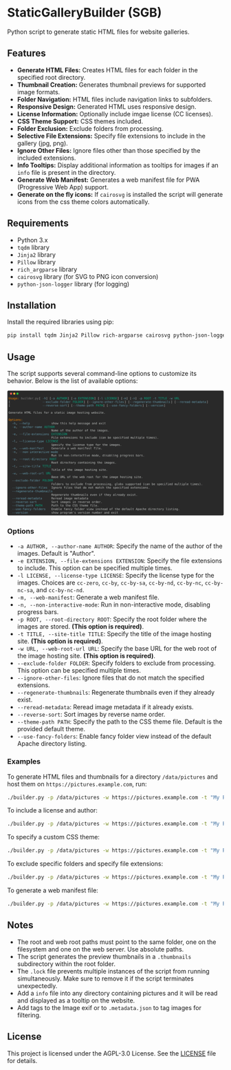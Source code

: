 # StaticGalleryBuilder (SGB)

Python script to generate static HTML files for website galleries.

## Features

- **Generate HTML Files:** Creates HTML files for each folder in the specified root directory.
- **Thumbnail Creation:** Generates thumbnail previews for supported image formats.
- **Folder Navigation:** HTML files include navigation links to subfolders.
- **Responsive Design:** Generated HTML uses responsive design.
- **License Information:** Optionally include imgae license (CC licenses).
- **CSS Theme Support:** CSS themes included.
- **Folder Exclusion:** Exclude folders from processing.
- **Selective File Extensions:** Specify file extensions to include in the gallery (jpg, png).
- **Ignore Other Files:** Ignore files other than those specified by the included extensions.
- **Info Tooltips:** Display additional information as tooltips for images if an `info` file is present in the directory.
- **Generate Web Manifest:** Generates a web manifest file for PWA (Progressive Web App) support.
- **Generate on the fly icons:** If `cairosvg` is installed the script will generate icons from the css theme colors automatically.

## Requirements

- Python 3.x
- `tqdm` library
- `Jinja2` library
- `Pillow` library
- `rich_argparse` library
- `cairosvg` library (for SVG to PNG icon conversion)
- `python-json-logger` library (for logging)

## Installation

Install the required libraries using pip:

```sh
pip install tqdm Jinja2 Pillow rich-argparse cairosvg python-json-logger
```

## Usage

The script supports several command-line options to customize its behavior. Below is the list of available options:

![help-preview](help.svg)

### Options

- `-a AUTHOR, --author-name AUTHOR`: Specify the name of the author of the images. Default is "Author".
- `-e EXTENSION, --file-extensions EXTENSION`: Specify the file extensions to include. This option can be specified multiple times.
- `-l LICENSE, --license-type LICENSE`: Specify the license type for the images. Choices are `cc-zero`, `cc-by`, `cc-by-sa`, `cc-by-nd`, `cc-by-nc`, `cc-by-nc-sa`, and `cc-by-nc-nd`.
- `-m, --web-manifest`: Generate a web manifest file.
- `-n, --non-interactive-mode`: Run in non-interactive mode, disabling progress bars.
- `-p ROOT, --root-directory ROOT`: Specify the root folder where the images are stored. **(This option is required)**.
- `-t TITLE, --site-title TITLE`: Specify the title of the image hosting site. **(This option is required)**.
- `-w URL, --web-root-url URL`: Specify the base URL for the web root of the image hosting site. **(This option is required)**.
- `--exclude-folder FOLDER`: Specify folders to exclude from processing. This option can be specified multiple times.
- `--ignore-other-files`: Ignore files that do not match the specified extensions.
- `--regenerate-thumbnails`: Regenerate thumbnails even if they already exist.
- `--reread-metadata`: Reread image metadata if it already exists.
- `--reverse-sort`: Sort images by reverse name order.
- `--theme-path PATH`: Specify the path to the CSS theme file. Default is the provided default theme.
- `--use-fancy-folders`: Enable fancy folder view instead of the default Apache directory listing.

### Examples

To generate HTML files and thumbnails for a directory `/data/pictures` and host them on `https://pictures.example.com`, run:

```sh
./builder.py -p /data/pictures -w https://pictures.example.com -t "My Photo Gallery"
```

To include a license and author:

```sh
./builder.py -p /data/pictures -w https://pictures.example.com -t "My Photo Gallery" -l cc-by -a "John Doe"
```

To specify a custom CSS theme:

```sh
./builder.py -p /data/pictures -w https://pictures.example.com -t "My Photo Gallery" --theme-path custom_theme.css
```

To exclude specific folders and specify file extensions:

```sh
./builder.py -p /data/pictures -w https://pictures.example.com -t "My Photo Gallery" --exclude-folder Archives --exclude-folder Temp -e .jpg -e .jpeg -e .png
```

To generate a web manifest file:

```sh
./builder.py -p /data/pictures -w https://pictures.example.com -t "My Photo Gallery" -m
```

## Notes

- The root and web root paths must point to the same folder, one on the filesystem and one on the web server. Use absolute paths.
- The script generates the preview thumbnails in a `.thumbnails` subdirectory within the root folder.
- The `.lock` file prevents multiple instances of the script from running simultaneously. Make sure to remove it if the script terminates unexpectedly.
- Add a `info` file into any directory containing pictures and it will be read and displayed as a tooltip on the website.
- Add tags to the Image exif or to `.metadata.json` to tag images for filtering.

## License

This project is licensed under the AGPL-3.0 License. See the [LICENSE](LICENSE) file for details.
